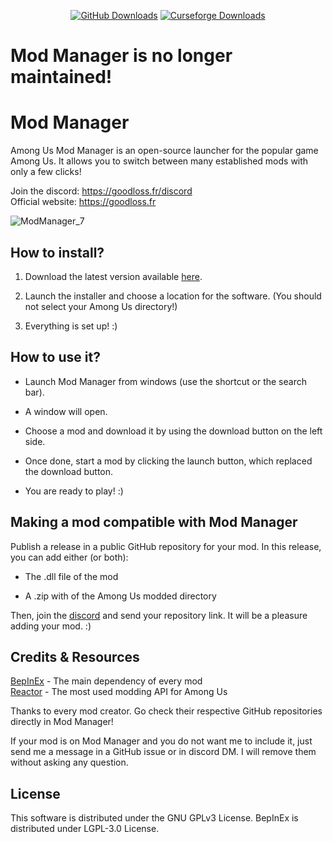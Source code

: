<p align="center">
	<a href="https://github.com/MatuxGG/ModManager/releases"><img alt="GitHub Downloads" src="https://img.shields.io/github/downloads/MatuxGG/ModManager/total?label=Github%20downloads"></a>
	<a href="https://www.curseforge.com/among-us/all-mods/mod-manager"><img alt="Curseforge Downloads" src="https://cf.way2muchnoise.eu/full_494578_downloads.svg"></a>
</p>

# Mod Manager is no longer maintained!

# Mod Manager
Among Us Mod Manager is an open-source launcher for the popular game Among Us. It allows you to switch between many established mods with only a few clicks!

Join the discord: https://goodloss.fr/discord \
Official website: https://goodloss.fr

![ModManager_7](https://amodsus.com/attachments/modmanager7-png.27601/)

## How to install?

1. Download the latest version available [here](https://goodloss.fr/latest).

3. Launch the installer and choose a location for the software. (You should not select your Among Us directory!)

4. Everything is set up! :)

## How to use it?

- Launch Mod Manager from windows (use the shortcut or the search bar).

- A window will open.

- Choose a mod and download it by using the download button on the left side.

- Once done, start a mod by clicking the launch button, which replaced the download button.

- You are ready to play! :)

## Making a mod compatible with Mod Manager

Publish a release in a public GitHub repository for your mod. In this release, you can add either (or both):

- The .dll file of the mod

- A .zip with of the Among Us modded directory

Then, join the [discord](https://goodloss.fr/discord) and send your repository link. It will be a pleasure adding your mod. :)

## Credits & Resources

[BepInEx](https://github.com/NuclearPowered/BepInEx) - The main dependency of every mod\
[Reactor](https://github.com/NuclearPowered/Reactor) - The most used modding API for Among Us

Thanks to every mod creator. Go check their respective GitHub repositories directly in Mod Manager!

If your mod is on Mod Manager and you do not want me to include it, just send me a message in a GitHub issue or in discord DM. I will remove them without asking any question.

## License

This software is distributed under the GNU GPLv3 License. BepInEx is distributed under LGPL-3.0 License.
